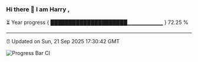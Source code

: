 ### Hi there 👋 I am Harry , 

⏳ Year progress { █████████████████████▁▁▁▁▁▁▁▁▁ } 72.25 %

---

⏰ Updated on Sun, 21 Sep 2025 17:30:42 GMT

![Progress Bar CI](https://github.com/duykhang68/duykhang68/workflows/Progress%20Bar%20CI/badge.svg)
